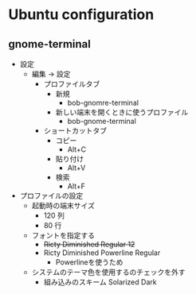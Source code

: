# Ubuntu configuration
## gnome-terminal

- 設定
  - 編集 -> 設定
    - プロファイルタブ
      - 新規
        - bob-gnomre-terminal
      - 新しい端末を開くときに使うプロファイル
        - bob-gnome-terminal
    - ショートカットタブ
      - コピー
        - Alt+C
      - 貼り付け
        - Alt+V
      - 検索
        - Alt+F
- プロファイルの設定
  - 起動時の端末サイズ
    - 120 列
    - 80  行
  - フォントを指定する
    - ~~Ricty Diminished Regular 12~~
    - Ricty Diminished Powerline Regular
      - Powerlineを使うため
  - システムのテーマ色を使用するのチェックを外す
    - 組み込みのスキーム Solarized Dark


